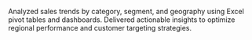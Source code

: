 Analyzed sales trends by category, segment, and geography using Excel pivot tables and dashboards. Delivered actionable insights to optimize regional performance and customer targeting strategies.
